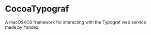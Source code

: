 # CocoaTypograf
A macOS/iOS framework for interacting with the Typograf web service made by Yandex.
